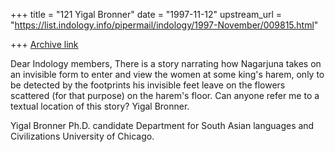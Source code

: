 +++
title = "121 Yigal Bronner"
date = "1997-11-12"
upstream_url = "https://list.indology.info/pipermail/indology/1997-November/009815.html"

+++
[Archive link](https://list.indology.info/pipermail/indology/1997-November/009815.html)

Dear Indology members,
There is a story narrating how Nagarjuna takes on an invisible form to
enter and view the women at some king's harem, only to be detected by the
footprints his invisible feet leave on the flowers scattered (for that
purpose) on the harem's floor.
Can anyone refer me to a textual location of this story?
Yigal Bronner.

Yigal Bronner
Ph.D. candidate
Department for South Asian languages and Civilizations
University of Chicago.



